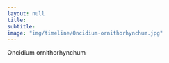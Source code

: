 ```yaml
---
layout: null
title: 
subtitle:
image: "img/timeline/Oncidium-ornithorhynchum.jpg"
---
```

<p>Oncidium ornithorhynchum</p>
<p></p>
<p></p>
